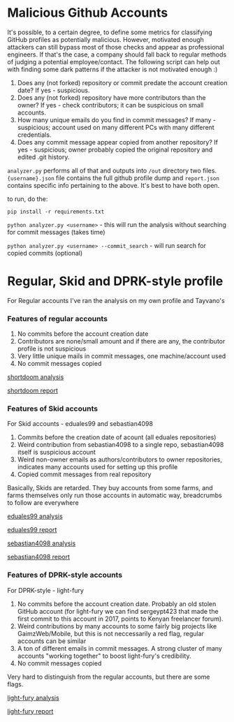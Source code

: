 # Malicious Github Accounts

It's possible, to a certain degree, to define some metrics for classifying GitHub profiles as potentially malicious. However, motivated enough attackers can still bypass most of those checks and appear as professional engineers. If that's the case, a company should fall back to regular methods of judging a potential employee/contact. The following script can help out with finding some dark patterns if the attacker is not motivated enough :)

1. Does any (not forked) repository or commit predate the account creation date? If yes - suspicious.
2. Does any (not forked) repository have more contributors than the owner? If yes - check contributors; it can be suspicious on small accounts.
3. How many unique emails do you find in commit messages? If many - suspicious; account used on many different PCs with many different credentials.
4. Does any commit message appear copied from another repository? If yes - suspicious; owner probably copied the original repository and edited .git history.

`analyzer.py` performs all of that and outputs into `/out` directory two files. `{username}.json` file contains the full github profile dump and `report.json` contains specific info pertaining to the above. It's best to have both open.

to run, do the:

`pip install -r requirements.txt`

`python analyzer.py <username>` - this will run the analysis without searching for commit messages (takes time)

`python analyzer.py <username> --commit_search` - will run search for copied commits (optional)

# Regular, Skid and DPRK-style profile

For Regular accounts I've ran the analysis on my own profile and Tayvano's

### Features of regular accounts

1. No commits before the account creation date
2. Contributors are none/small amount and if there are any, the contributor profile is not suspicious
3. Very little unique mails in commit messages, one machine/account used
4. No commit messages copied

[shortdoom analysis](/profiles/shortdoom/shortdoom.json)

[shortdoom report](/profiles/shortdoom/report.json)

### Features of Skid accounts

For Skid accounts - eduales99 and sebastian4098

1. Commits before the creation date of acount (all eduales repositories)
2. Weird contribution from sebastian4098 to a single repo, sebastian4098 itself is suspicious account
3. Weird non-owner emails as authors/contributors to owner repositories, indicates many accounts used for setting up this profile
4. Copied commit messages from real repository

Basically, Skids are retarded. They buy accounts from some farms, and farms themselves only run those accounts in automatic way, breadcrumbs to follow are everywhere

[eduales99 analysis](/profiles/eduales99/eduales99.json)

[eduales99 report](/profiles/eduales99/report.json)

[sebastian4098 analysis](/profiles/sebastian4098/sebastian4098.json)

[sebastian4098 report](/profiles/sebastian4098/report.json)

### Features of DPRK-style accounts

For DPRK-style - light-fury

1. No commits before the account creation date. Probably an old stolen GitHub account (for light-fury we can find sergeypt423 that made the first commit to this account in 2017, points to Kenyan freelancer forum).
2. Weird contributions by many accounts to some fairly big projects like GaimzWeb/Mobile, but this is not neccessarily a red flag, regular accounts can be similar
3. A ton of different emails in commit messages. A strong cluster of many accounts "working together" to boost light-fury's credibility.
4. No commit messages copied

Very hard to distinguish from the regular accounts, but there are some flags.

[light-fury analysis](/profiles/light-furty/light-fury.json)

[light-fury report](/profiles/light-fury/report.json)